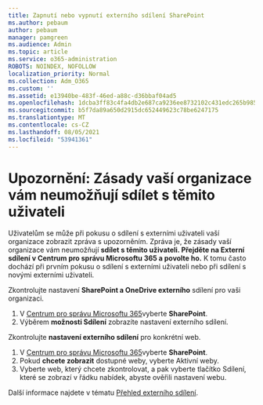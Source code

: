 ```yaml
---
title: Zapnutí nebo vypnutí externího sdílení SharePoint
ms.author: pebaum
author: pebaum
manager: pamgreen
ms.audience: Admin
ms.topic: article
ms.service: o365-administration
ROBOTS: NOINDEX, NOFOLLOW
localization_priority: Normal
ms.collection: Adm_O365
ms.custom: ''
ms.assetid: e13940be-483f-46ed-a88c-d36bbaf04ad5
ms.openlocfilehash: 1dcba3ff83c4fa4db2e687ca9236ee8732102c431edc265b9856c94c126708d9
ms.sourcegitcommit: b5f7da89a650d2915dc652449623c78be6247175
ms.translationtype: MT
ms.contentlocale: cs-CZ
ms.lasthandoff: 08/05/2021
ms.locfileid: "53941361"
---
```

# <a name="warning-message-your-organizations-policies-dont-allow-you-to-share-with-these-users"></a>Upozornění: Zásady vaší organizace vám neumožňují sdílet s těmito uživateli

Uživatelům se může při pokusu o sdílení s externími uživateli vaší organizace zobrazit zpráva s upozorněním. Zpráva je, že zásady vaší organizace vám neumožňují **sdílet s těmito uživateli. Přejděte na Externí sdílení v Centrum pro správu Microsoftu 365 a povolte ho.** K tomu často dochází při prvním pokusu o sdílení s externími uživateli nebo při sdílení s novými externími uživateli.

Zkontrolujte nastavení **SharePoint a OneDrive externího** sdílení pro vaši organizaci.

1. V [Centrum pro správu Microsoftu 365](https://admin.microsoft.com/AdminPortal/Home#/homepage">https://admin.microsoft.com/)vyberte **SharePoint**.
3. Výběrem **možnosti Sdílení** zobrazíte nastavení externího sdílení.

Zkontrolujte **nastavení externího sdílení** pro konkrétní web.

1. V [Centrum pro správu Microsoftu 365](https://admin.microsoft.com/AdminPortal/Home#/homepage">https://admin.microsoft.com/)vyberte **SharePoint**.
2. Pokud **chcete zobrazit** dostupné weby, vyberte Aktivní weby.
3. Vyberte web, který chcete zkontrolovat,  a pak vyberte tlačítko Sdílení, které se zobrazí v řádku nabídek, abyste ověřili nastavení webu.

Další informace najdete v tématu [Přehled externího sdílení](https://docs.microsoft.com/sharepoint/external-sharing-overview).